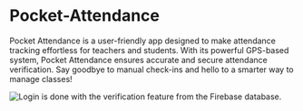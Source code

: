 # Pocket-Attendance
Pocket Attendance is a user-friendly app designed to make attendance tracking effortless for teachers and students. With its powerful GPS-based system, Pocket Attendance ensures accurate and secure attendance verification. Say goodbye to manual check-ins and hello to a smarter way to manage classes!

![Login is done with the verification feature from the Firebase database.](images/Screenshot_2025-01-09-17-09-41-961_com.example.yoklamaceptever3)
